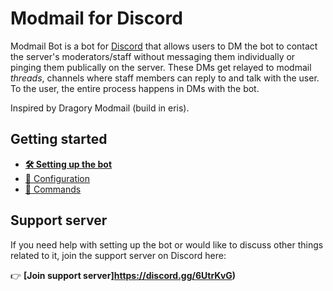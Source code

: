 # Modmail for Discord
Modmail Bot is a bot for [Discord](https://discordapp.com/) that allows users to DM the bot to contact the server's moderators/staff
without messaging them individually or pinging them publically on the server.
These DMs get relayed to modmail *threads*, channels where staff members can reply to and talk with the user.
To the user, the entire process happens in DMs with the bot.

Inspired by Dragory Modmail (build in eris).

## Getting started
* **[🛠️ Setting up the bot](doc/setup.md)**
* [📝 Configuration](doc/configuration.md)
* [🤖 Commands](doc/commands.md)

## Support server
If you need help with setting up the bot or would like to discuss other things related to it, join the support server on Discord here:

👉 **[Join support server]https://discord.gg/6UtrKvG)**